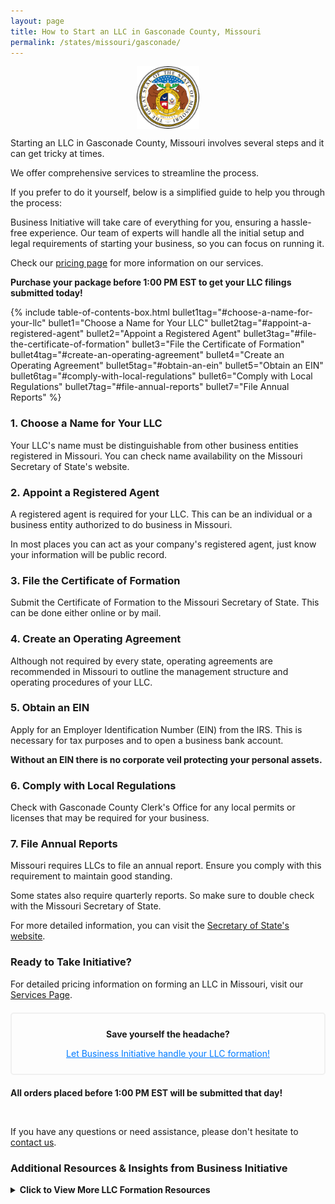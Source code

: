 ```yaml
---
layout: page
title: How to Start an LLC in Gasconade County, Missouri
permalink: /states/missouri/gasconade/
---
```


<a href="{{ site.data.resources.state_sos_websites.missouri }}" target="_blank">
    <img src="/images/state-seals/missouri-seal.png" alt="Missouri State Seal" style="display: block; margin: 10px auto; width: 100px;">
</a>

<p>Starting an LLC in Gasconade County, Missouri involves several steps and it can get tricky at times.</p>

<p>We offer comprehensive services to streamline the process.</p>

<p>If you prefer to do it yourself, below is a simplified guide to help you through the process:</p>

<p>Business Initiative will take care of everything for you, ensuring a hassle-free experience. Our team of experts will handle all the initial setup and legal requirements of starting your business, so you can focus on running it.</p>

<p>Check our <a href="/services/">pricing page</a> for more information on our services.</p>
<p><b>Purchase your package before 1:00 PM EST to get your LLC filings submitted today!</b></p>

{% include table-of-contents-box.html 
    bullet1tag="#choose-a-name-for-your-llc" 
    bullet1="Choose a Name for Your LLC" 
    bullet2tag="#appoint-a-registered-agent" 
    bullet2="Appoint a Registered Agent" 
    bullet3tag="#file-the-certificate-of-formation" 
    bullet3="File the Certificate of Formation" 
    bullet4tag="#create-an-operating-agreement" 
    bullet4="Create an Operating Agreement"
    bullet5tag="#obtain-an-ein"
    bullet5="Obtain an EIN"
    bullet6tag="#comply-with-local-regulations"
    bullet6="Comply with Local Regulations"
    bullet7tag="#file-annual-reports"
    bullet7="File Annual Reports"
%}

<h3 id="choose-a-name-for-your-llc">1. Choose a Name for Your LLC</h3>
<p>Your LLC's name must be distinguishable from other business entities registered in Missouri. You can check name availability on the Missouri Secretary of State's website.</p>

<h3 id="appoint-a-registered-agent">2. Appoint a Registered Agent</h3>
<p>A registered agent is required for your LLC. This can be an individual or a business entity authorized to do business in Missouri.</p>

<p>In most places you can act as your company's registered agent, just know your information will be public record.<p>

<h3 id="file-the-certificate-of-formation">3. File the Certificate of Formation</h3>
<p>Submit the Certificate of Formation to the Missouri Secretary of State. This can be done either online or by mail.</p>

<h3 id="create-an-operating-agreement">4. Create an Operating Agreement</h3>
<p>Although not required by every state, operating agreements are recommended in Missouri to outline the management structure and operating procedures of your LLC.</p>

<h3 id="obtain-an-ein">5. Obtain an EIN</h3>
<p>Apply for an Employer Identification Number (EIN) from the IRS. This is necessary for tax purposes and to open a business bank account.</p>

<p><b>Without an EIN there is no corporate veil protecting your personal assets.</b></p>

<h3 id="comply-with-local-regulations">6. Comply with Local Regulations</h3>
<p>Check with Gasconade County Clerk's Office for any local permits or licenses that may be required for your business.</p>

<h3 id="file-annual-reports">7. File Annual Reports</h3>
<p>Missouri requires LLCs to file an annual report. Ensure you comply with this requirement to maintain good standing.</p>

<p>Some states also require quarterly reports. So make sure to double check with the Missouri Secretary of State.</p>

<p>For more detailed information, you can visit the <a href="{{ site.data.resources.state_sos_websites.missouri }}" target="_blank">Secretary of State's website</a>.</p>

<h3>Ready to Take Initiative?</h3>
<p>For detailed pricing information on forming an LLC in Missouri, visit our <a href="/services/">Services Page</a>.</p>
<div style="border: 2px solid #f0f0f0; padding: 10px; margin: 20px 0; text-align: center; border-radius: 5px;">
    <p><b>Save yourself the headache?</b></p>
    <p><a href="/services/" style="color: #007bff;">Let Business Initiative handle your LLC formation!</a></p>
</div>
<p><b>All orders placed before 1:00 PM EST will be submitted that day!</b></p>
<br>

<p>If you have any questions or need assistance, please don't hesitate to <a href="https://www.businessinitiative.org/contact/" target="_blank">contact us</a>.</p>
<h3>Additional Resources & Insights from Business Initiative</h3>
<details>
<summary><b>Click to View More LLC Formation Resources</b></summary>
<br>
<h3>Formation Process</h3>
<ul>
    <li><a href="https://www.businessinitiative.org/llc/registered-agent/">Registered Agent Requirements</a> - What you need to know about registered agents</li>
    <li><a href="https://www.businessinitiative.org/llc/operating-agreement/step-by-step-process/">LLC Operating Agreement Guide</a> - How to create a comprehensive operating agreement</li>
    <li><a href="https://www.businessinitiative.org/llc/what-is-an-ein-number/">What is an EIN Number?</a> - Learn about the importance of an EIN for your LLC</li>
    <li><a href="https://www.businessinitiative.org/llc/financing-options/">LLC Financing</a> - Acquire funding and managing business accounts</li>
    <li><a href="https://www.businessinitiative.org/llc/single-member/asset-protection/">Single-Member LLCs</a> - Liability protection and tax benefits for solo business owners</li>
    <li><a href="https://www.businessinitiative.org/multi-member-llc/">Multi-Member LLCs</a> - Partnership structures, voting rights, and profit sharing</li>
</ul>

<h3>Maintaining Your LLC</h3>
<ul>
    <li><a href="https://www.businessinitiative.org/llc/recordkeeping/">LLC Record Keeping Requirements</a> - Essential records and documents to maintain</li>
    <li><a href="https://www.businessinitiative.org/llc/asset-protection-strategies/">Asset Protection Strategies</a> - Learn how to maximize your LLC's liability protection</li>
    <li><a href="https://www.businessinitiative.org/llc/taxation/deductions/">Tax Benefits of LLCs</a> - Learn about pass-through taxation, deductions, and other tax advantages</li>
    <li><a href="https://www.businessinitiative.org/llc/multi-member/overview/">LLC Member Rights</a> - Learn about shared ownership, tax structuring, and management responsibilities</li>
</ul>

<h3>Research and Statistics</h3>
<ul>
    <li><a href="https://www.businessinitiative.org/statistics/llc/the-rise-of-llcs/">Why are LLCs so Popular?</a> - Understand the growing trend of LLC formation</li>
    <li><a href="https://www.businessinitiative.org/statistics/llc/most-popular-industries/">Most Popular Industries for LLCs</a> - Learn which industries commonly use the LLC structure</li>
    <li><a href="https://www.businessinitiative.org/statistics/business-structures/industry-success/">Industry Success Rates</a> - Compare success rates across different business structures</li>
    <li><a href="https://www.businessinitiative.org/statistics/llc/size/">LLC Size Statistics</a> - Data on typical LLC sizes and structures</li>
    <li><a href="https://www.businessinitiative.org/statistics/llc/employees/">Employee Statistics for LLCs</a> - Information about staffing and employment in LLCs</li>
</ul>

<h3>Special Situations</h3>
<ul>
    <li><a href="https://www.businessinitiative.org/llc/converting-sole-proprietorships-partnerships/">Converting to an LLC</a> - Steps to convert other business structures to an LLC</li>
    <li><a href="https://www.businessinitiative.org/llc/dissolving-process/">LLC Dissolution Process</a> - How to properly close your LLC if needed</li>
</ul>
</details>
